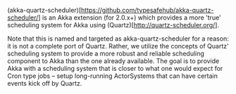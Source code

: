 (akka-quartz-scheduler)[https://github.com/typesafehub/akka-quartz-scheduler/] is an Akka extension (for 2.0.x+) which provides a more 'true' scheduling system for Akka using (Quartz)[http://quartz-scheduler.org/].

Note that this is named and targeted as akka-quartz-scheduler for a reason: it is not a complete port of Quartz. Rather, we utilize the concepts of Quartz' scheduling system to provide a more robust and reliable scheduling component to Akka than the one already available.  The goal is to provide Akka with a scheduling system that is closer to what one would expect for Cron type jobs – setup long-running ActorSystems that can have certain events kick off by Quartz.
